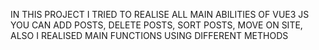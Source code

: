 IN THIS PROJECT I TRIED TO REALISE ALL MAIN ABILITIES OF VUE3 JS
YOU CAN ADD POSTS, DELETE POSTS, SORT POSTS, MOVE ON SITE, ALSO I REALISED MAIN FUNCTIONS USING DIFFERENT METHODS